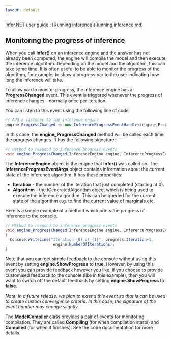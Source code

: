 ```yaml
---
layout: default 
--- 
```

 
[Infer.NET user guide](index.md) : [Running inference](Running inference.md)

## Monitoring the progress of inference

When you call **Infer()** on an inference engine and the answer has not already been computed, the engine will compile the model and then execute the inference algorithm. Depending on the model and the algorithm, this can take some time. It is often useful to be able to monitor the progress of the algorithm, for example, to show a progress bar to the user indicating how long the inference will take.

To allow you to monitor progress, the inference engine has a **ProgressChanged** event. This event is triggered whenever the progress of inference changes - normally once per iteration.

You can listen to this event using the following line of code:

```csharp
// Add a listener to the inference engine  
engine.ProgressChanged += new InferenceProgressEventHandler(engine_ProgressChanged);
```

In this case, the **engine_ProgressChanged** method will be called each time the progress changes. It has the following signature:

```csharp
// Method to respond to inference progress events  
void engine_ProgressChanged(InferenceEngine engine, InferenceProgressEventArgs progress)
```

The **InferenceEngine** object is the engine that **Infer()** was called on. The **InferenceProgressEventArgs** object contains information about the current state of the inference algorithm. It has these properties:

*   **Iteration** \- the number of the iteration that just completed (starting at 0).
*   **Algorithm** \- the IGeneratedAlgorithm object which is being used to execute the inference algorithm. This can be queried for the current state of the algorithm e.g. to find the current value of marginals etc.

Here is a simple example of a method which prints the progress of inference to the console.

```csharp
// Method to respond to inference progress events  
void engine_ProgressChanged(InferenceEngine engine, InferenceProgressEventArgs progress)  
{  
  Console.WriteLine("Iteration {0} of {1}", progress.Iteration+1,  
                     engine.NumberOfIterations);  
}
```

Note that you can get simple feedback to the console without using this event by setting **engine.ShowProgress** to **true**. However, by using this event you can provide feedback however you like. If you choose to provide customised feedback to the console (like in this example), then you will want to switch off the default feedback by setting **engine.ShowProgress** to **false**.

_Note: In a future release, we plan to extend this event so that is can be used to create custom convergence criteria. In this case, the signature of the event handler may change slightly._

The **[ModelCompiler](../apiguide/api/Microsoft.ML.Probabilistic.ModelCompiler.html)** class provides a pair of events for monitoring compilation. They are called **Compiling** (for when compilation starts) and **Compiled** (for when it finishes). See the code documentation for more details.
